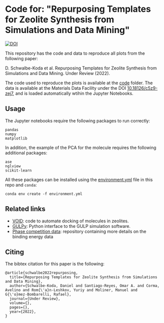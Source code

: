 # Code for: "Repurposing Templates for Zeolite Synthesis from Simulations and Data Mining"

[![DOI](https://zenodo.org/badge/460895147.svg)](https://zenodo.org/badge/latestdoi/460895147)

This repository has the code and data to reproduce all plots from the following paper:

D. Schwalbe-Koda et al. Repurposing Templates for Zeolite Synthesis from Simulations and Data Mining. Under Review (2022).

The code used to reproduce the plots is available at the [code](code/) folder. The data is available at the Materials Data Facility under the DOI [10.18126/c5z9-zej7](https://doi.org/10.18126/c5z9-zej7), and is loaded automatically wtihin the Jupyter Notebooks.

## Usage

The Jupyter notebooks require the following packages to run correctly:

```
pandas
numpy
matplotlib
```

In addition, the example of the PCA for the molecule requires the following additional packages:

```
ase
nglview
scikit-learn
```

All these packages can be installed using the [environment.yml](environment.yml) file in this repo and `conda`:

```
conda env create -f environment.yml
```

## Related links

 - [VOID](https://github.com/learningmatter-mit/VOID): code to automate docking of molecules in zeolites.
 - [GULPy](https://github.com/learningmatter-mit/gulpy): Python interface to the GULP simulation software.
 - [Phase competition data](https://github.com/learningmatter-mit/Zeolite-Phase-Competition): repository containing more details on the binding energy data

## Citing

The bibtex citation for this paper is the following:

```
@article{schwalbe2022repurposing,
  title={Repurposing Templates for Zeolite Synthesis from Simulations and Data Mining},
  author={Schwalbe-Koda, Daniel and Santiago-Reyes, Omar A. and Corma, Avelino and Rom{\'a}n-Leshkov, Yuriy and Moliner, Manuel and G{\'o}mez-Bombarelli, Rafael},
  journal={Under Review},
  volume={},
  pages={},
  year={2022},
}
```

